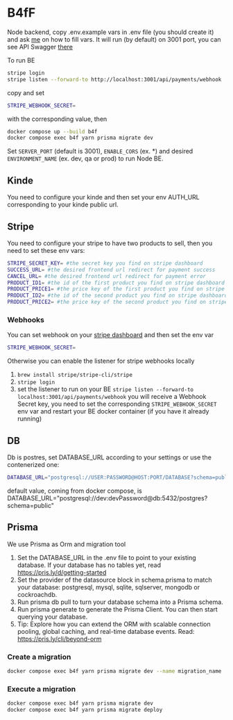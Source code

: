 # B4fF
Node backend, copy .env.example vars in .env file (you should create it) and ask [me](https://github.com/DrBlink7) on how to fill vars.
It will run (by default) on 3001 port, you can see API Swagger [there](http://localhost:3001/swagger/)

To run BE
```sh
stripe login
stripe listen --forward-to http://localhost:3001/api/payments/webhook
```
copy and set
```sh
STRIPE_WEBHOOK_SECRET=
```
with the corresponding value, then
```sh
docker compose up --build b4f
docker compose exec b4f yarn prisma migrate dev
```
Set ```SERVER_PORT``` (default is 3001), ```ENABLE_CORS``` (ex. *) and desired ```ENVIRONMENT_NAME``` (ex. dev, qa or prod) to run Node BE.

## Kinde
You need to configure your kinde and then set your env AUTH_URL corresponding to your kinde public url.

## Stripe
You need to configure your stripe to have two products to sell, then you need to set these env vars:
```sh
STRIPE_SECRET_KEY= #the secret key you find on stripe dashboard
SUCCESS_URL= #the desired frontend url redirect for payment success
CANCEL_URL= #the desired frontend url redirect for payment error
PRODUCT_ID1= #the id of the first product you find on stripe dashboard
PRODUCT_PRICE1= #the price key of the first product you find on stripe dashboard
PRODUCT_ID2= #the id of the second product you find on stripe dashboard
PRODUCT_PRICE2= #the price key of the second product you find on stripe dashboard
```
### Webhooks
You can set webhook on your [stripe dashboard](https://dashboard.stripe.com/test/workbench/webhooks) and then set the env var
```sh
STRIPE_WEBHOOK_SECRET=
```

Otherwise you can enable the listener for stripe webhooks locally
1. ```brew install stripe/stripe-cli/stripe```
2. ```stripe login```
3. set the listener to run on your BE ```stripe listen --forward-to localhost:3001/api/payments/webhook``` you will receive a Webhook Secret key, you need to set the corresponding ```STRIPE_WEBHOOK_SECRET``` env var and restart your BE docker container (if you have it already running)

## DB
Db is postres, set DATABASE_URL according to your settings or use the contenerized one:
```sh
DATABASE_URL="postgresql://USER:PASSWORD@HOST:PORT/DATABASE?schema=public"
```
default value, coming from docker compose, is DATABASE_URL="postgresql://dev:devPassword@db:5432/postgres?schema=public"

## Prisma
We use Prisma as Orm and migration tool
1. Set the DATABASE_URL in the .env file to point to your existing database. If your database has no tables yet, read https://pris.ly/d/getting-started
2. Set the provider of the datasource block in schema.prisma to match your database: postgresql, mysql, sqlite, sqlserver, mongodb or cockroachdb.
3. Run prisma db pull to turn your database schema into a Prisma schema.
4. Run prisma generate to generate the Prisma Client. You can then start querying your database.
5. Tip: Explore how you can extend the ORM with scalable connection pooling, global caching, and real-time database events. Read: https://pris.ly/cli/beyond-orm

### Create a migration
```sh
docker compose exec b4f yarn prisma migrate dev --name migration_name
```

### Execute a migration
```sh
docker compose exec b4f yarn prisma migrate dev
docker compose exec b4f yarn prisma migrate deploy
```